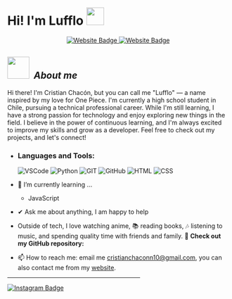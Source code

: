 <h1>
   Hi! 
   I'm Lufflo
   <img src="https://media.giphy.com/media/hvRJCLFzcasrR4ia7z/giphy.gif" width="40" />
   
</h1>



<div id="badges" align="center">
  <a href="mailto:cristianchaconn10@gmail.com">
    <img src="https://img.shields.io/badge/-Email%20Me-red?style=for-the-badge" alt="Website Badge"/>
  </a>
  <a href="https://lufflo.github.io/Portfolio-Lufflo/">
    <img src="https://img.shields.io/badge/-My%20Website-white?style=for-the-badge" alt="Website Badge"/>
  </a>
</div>

## <img src="https://i.imgur.com/pn42oqo.gif" width="50" />  &nbsp;***About me***

Hi there! I'm Cristian Chacón, but you can call me "Lufflo" — a name inspired by my love for One Piece. I'm currently a high school student in Chile, pursuing a technical professional career. While I'm still learning, I have a strong passion for technology and enjoy exploring new things in the field. I believe in the power of continuous learning, and I'm always excited to improve my skills and grow as a developer. Feel free to check out my projects, and let's connect!
- <h3 align="left">Languages and Tools:</h3>
  <img alt="VSCode" src="https://img.shields.io/badge/Visual%20Studio%20Code-0078d7.svg?style=for-the-badge&logo=visual-studio-code&logoColor=white">
  <img alt="Python" src="https://img.shields.io/badge/python-3670A0?style=for-the-badge&logo=python&logoColor=ffdd54">
  <img alt="GIT" src="https://img.shields.io/badge/git-%23F05033.svg?style=for-the-badge&logo=git&logoColor=white">
  <img alt="GitHub" src="https://img.shields.io/badge/github-%23121011.svg?style=for-the-badge&logo=github&logoColor=white">
  <img alt="HTML" src="https://img.shields.io/badge/html5-%23E34F26.svg?style=for-the-badge&logo=html5&logoColor=white">
  <img alt="CSS" src="https://img.shields.io/badge/css3-%231572B6.svg?style=for-the-badge&logo=css3&logoColor=white">
  <img alt="" src="">
  

- 🌱 I’m currently learning ...
  - JavaScript

- ✔ Ask me about anything, I am happy to help<br>
- Outside of tech, I love watching anime, 📚 reading books, 🎶 listening to music, and spending quality time with friends and family. 🌟
__Check out my GitHub repository:__

- 📫 How to reach me: email me [cristianchaconn10@gmail.com](mailto:cristianchaconn10@gmail.com), you can also contact me from my [website](https://lufflo.github.io/Portfolio-Lufflo/).
 <hr width="60%" >

   <a href="https://www.instagram.com/lufflo.dev/">
    <img src="https://img.shields.io/badge/Instagram-E4405F?style=for-the-badge&logo=instagram&logoColor=white" alt="Instagram Badge"/>
  </a>
